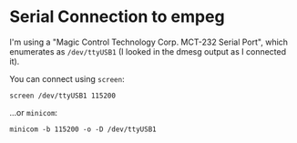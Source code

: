 # Serial Connection to empeg

I'm using a "Magic Control Technology Corp. MCT-232 Serial Port", which
enumerates as `/dev/ttyUSB1` (I looked in the dmesg output as I connected it).

You can connect using `screen`:

    screen /dev/ttyUSB1 115200

...or `minicom`:

    minicom -b 115200 -o -D /dev/ttyUSB1
